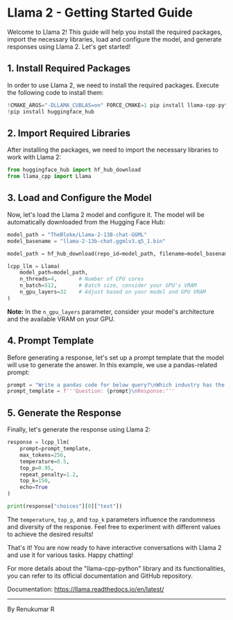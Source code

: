 # Llama 2 - Getting Started Guide

Welcome to Llama 2! This guide will help you install the required packages, import the necessary libraries, load and configure the model, and generate responses using Llama 2. Let's get started!

## 1. Install Required Packages

In order to use Llama 2, we need to install the required packages. Execute the following code to install them:

```python
!CMAKE_ARGS="-DLLAMA_CUBLAS=on" FORCE_CMAKE=1 pip install llama-cpp-python --force-reinstall --upgrade --no-cache-dir --verbose
!pip install huggingface_hub
```

## 2. Import Required Libraries

After installing the packages, we need to import the necessary libraries to work with Llama 2:

```python
from huggingface_hub import hf_hub_download
from llama_cpp import Llama
```

## 3. Load and Configure the Model

Now, let's load the Llama 2 model and configure it. The model will be automatically downloaded from the Hugging Face Hub:

```python
model_path = "TheBloke/Llama-2-13B-chat-GGML"
model_basename = "llama-2-13b-chat.ggmlv3.q5_1.bin"

model_path = hf_hub_download(repo_id=model_path, filename=model_basename)

lcpp_llm = Llama(
    model_path=model_path,
    n_threads=4,       # Number of CPU cores
    n_batch=512,       # Batch size, consider your GPU's VRAM
    n_gpu_layers=32    # Adjust based on your model and GPU VRAM
)
```

**Note:** In the `n_gpu_layers` parameter, consider your model's architecture and the available VRAM on your GPU.

## 4. Prompt Template

Before generating a response, let's set up a prompt template that the model will use to generate the answer. In this example, we use a pandas-related prompt:

```python
prompt = "Write a pandas code for below query?\nWhich industry has the highest average number of employees per company?"
prompt_template = f'''Question: {prompt}\nResponse:'''
```

## 5. Generate the Response

Finally, let's generate the response using Llama 2:

```python
response = lcpp_llm(
    prompt=prompt_template,
    max_tokens=256,
    temperature=0.5,
    top_p=0.95,
    repeat_penalty=1.2,
    top_k=150,
    echo=True
)

print(response["choices"][0]["text"])
```

The `temperature`, `top_p`, and `top_k` parameters influence the randomness and diversity of the response. Feel free to experiment with different values to achieve the desired results!

That's it! You are now ready to have interactive conversations with Llama 2 and use it for various tasks. Happy chatting!

For more details about the "llama-cpp-python" library and its functionalities, you can refer to its official documentation and GitHub repository.

Documentation: https://llama.readthedocs.io/en/latest/

---

By Renukumar R
